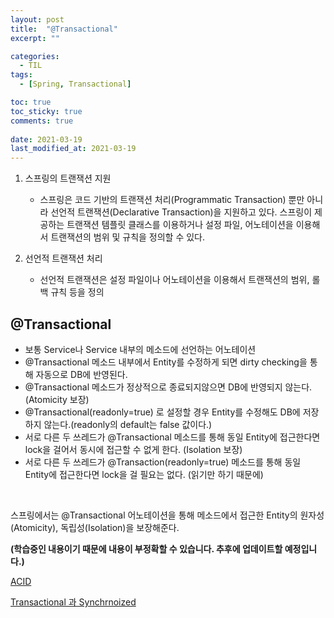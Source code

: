 ```yaml
---
layout: post
title:  "@Transactional"
excerpt: ""

categories:
  - TIL
tags:
  - [Spring, Transactional]

toc: true
toc_sticky: true
comments: true
 
date: 2021-03-19
last_modified_at: 2021-03-19
---
```


1. 스프링의 트랜잭션 지원
   - 스프링은 코드 기반의 트랜잭션 처리(Programmatic Transaction) 뿐만 아니라 선언적 트랜잭션(Declarative Transaction)을 지원하고 있다. 스프링이 제공하는 트랜잭션 템플릿 클래스를 이용하거나 설정 파일, 어노테이션을 이용해서 트랜잭션의 범위 및 규칙을 정의할 수 있다.

2. 선언적 트랜잭션 처리
   - 선언적 트랜잭션은 설정 파일이나 어노테이션을 이용해서 트랜잭션의 범위, 롤백 규칙 등을 정의

## @Transactional

- 보통 Service나 Service 내부의 메소드에 선언하는 어노테이션
- @Transactional 메소드 내부에서 Entity를 수정하게 되면 dirty checking을 통해 자동으로 DB에 반영된다.
- @Transactional 메소드가 정상적으로 종료되지않으면 DB에 반영되지 않는다. (Atomicity 보장)
- @Transactional(readonly=true) 로 설정할 경우 Entity를 수정해도 DB에 저장하지 않는다.(readonly의 default는 false 값이다.)
- 서로 다른 두 쓰레드가 @Transactional 메소드를 통해 동일 Entity에 접근한다면 lock을 걸어서 동시에 접근할 수 없게 한다. (Isolation 보장)
- 서로 다른 두 쓰레드가 @Transaction(readonly=true) 메소드를 통해 동일 Entity에 접근한다면 lock을 걸 필요는 없다. (읽기만 하기 때문에)

<br>

스프링에서는 @Transactional 어노테이션을 통해 메소드에서 접근한 Entity의 원자성(Atomicity), 독립성(Isolation)을 보장해준다.

**(학습중인 내용이기 때문에 내용이 부정확할 수 있습니다. 추후에 업데이트할 예정입니다.)**

[ACID](https://ko.wikipedia.org/wiki/ACID)

[Transactional 과 Synchrnoized](https://stackoverflow.com/questions/41767860/spring-transactional-with-synchronized-keyword-doesnt-work)


